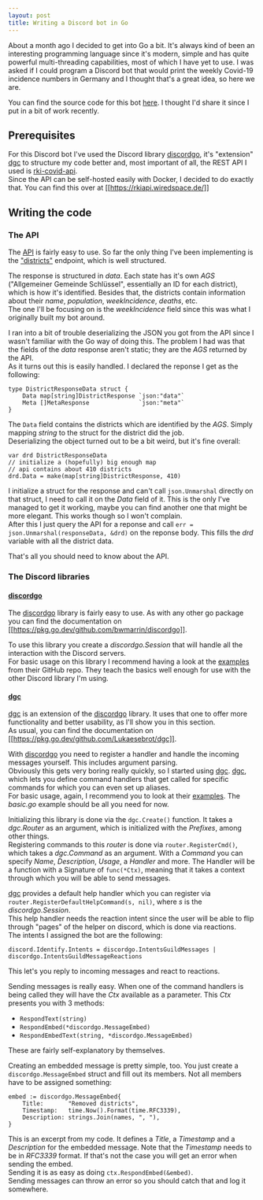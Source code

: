 ```yaml
---
layout: post
title: Writing a Discord bot in Go
---
```


About a month ago I decided to get into Go a bit. It's always kind of been an interesting programming language since it's modern, simple and has quite powerful multi-threading capabilities, most of which I have yet to use. I was asked if I could program a Discord bot that would print the weekly Covid-19 incidence numbers in Germany and I thought that's a great idea, so here we are.

You can find the source code for this bot [here](https://github.com/Witcher01/discord_covid19). I thought I'd share it since I put in a bit of work recently.

## Prerequisites

For this Discord bot I've used the Discord library [discordgo](https://github.com/bwmarrin/discordgo), it's "extension" [dgc](https://github.com/lus/dgc) to structure my code better and, most important of all, the REST API I used is [rki-covid-api](https://github.com/marlon360/rki-covid-api).  
Since the API can be self-hosted easily with Docker, I decided to do exactly that. You can find this over at [[https://rkiapi.wiredspace.de/]]

## Writing the code

### The API

The [API](https://github.com/marlon360/rki-covid-api) is fairly easy to use. So far the only thing I've been implementing is the ["districts"](https://rkiapi.wiredspace.de/districts) endpoint, which is well structured.

The response is structured in _data_. Each state has it's own _AGS_ ("Allgemeiner Gemeinde Schlüssel", essentially an ID for each district), which is how it's identified. Besides that, the districts contain information about their _name_, _population_, _weekIncidence_, _deaths_, etc.  
The one I'll be focusing on is the _weekIncidence_ field since this was what I originally built my bot around.

I ran into a bit of trouble deserializing the JSON you got from the API since I wasn't familiar with the Go way of doing this. The problem I had was that the fields of the _data_ response aren't static; they are the _AGS_ returned by the API.  
As it turns out this is easily handled. I declared the reponse I get as the following:

	type DistrictResponseData struct {
		Data map[string]DistrictResponse `json:"data"`
		Meta []MetaResponse              `json:"meta"`
	}

The `Data` field contains the districts which are identified by the _AGS_. Simply mapping _string_ to the struct for the district did the job.  
Deserializing the object turned out to be a bit weird, but it's fine overall:

	var drd DistrictResponseData
	// initialize a (hopefully) big enough map
	// api contains about 410 districts
	drd.Data = make(map[string]DistrictResponse, 410)

I initialize a struct for the response and can't call `json.Unmarshal` directly on that struct, I need to call it on the _Data_ field of it. This is the only I've managed to get it working, maybe you can find another one that might be more elegant. This works though so I won't complain.  
After this I just query the API for a reponse and call `err = json.Unmarshal(responseData, &drd)` on the reponse body. This fills the _drd_ variable with all the district data.

That's all you should need to know about the API.

### The Discord libraries

#### [discordgo](https://github.com/bwmarrin/discordgo)

The [discordgo](https://github.com/bwmarrin/discordgo) library is fairly easy to use. As with any other go package you can find the documentation on [[https://pkg.go.dev/github.com/bwmarrin/discordgo]].

To use this library you create a _discordgo.Session_ that will handle all the interaction with the Discord servers.  
For basic usage on this library I recommend having a look at the [examples](https://github.com/bwmarrin/discordgo/tree/master/examples) from their GitHub repo. They teach the basics well enough for use with the other Discord library I'm using.

#### [dgc](https://github.com/lus/dgc)

[dgc](https://github.com/lus/dgc) is an extension of the [discordgo](https://github.com/bwmarrin/discordgo) library. It uses that one to offer more functionality and better usability, as I'll show you in this section.  
As usual, you can find the documentation on [[https://pkg.go.dev/github.com/Lukaesebrot/dgc]].

With [discordgo](https://github.com/bwmarrin/discordgo) you need to register a handler and handle the incoming messages yourself. This includes argument parsing.  
Obviously this gets very boring really quickly, so I started using [dgc](https://github.com/lus/dgc). [dgc](https://github.com/lus/dgc), which lets you define command handlers that get called for specific commands for which you can even set up aliases.  
For basic usage, again, I recommend you to look at their [examples](https://github.com/lus/dgc/tree/master/examples). The _basic.go_ example should be all you need for now.

Initializing this library is done via the `dgc.Create()` function. It takes a _dgc.Router_ as an argument, which is initialized with the _Prefixes_, among other things.  
Registering commands to this _router_ is done via `router.RegisterCmd()`, which takes a _dgc.Command_ as an argument. With a _Command_ you can specify _Name_, _Description_, _Usage_, a _Handler_ and more. The Handler will be a function with a Signature of `func(*Ctx)`, meaning that it takes a context through which you will be able to send messages.

[dgc](https://github.com/lus/dgc) provides a default help handler which you can register via `router.RegisterDefaultHelpCommand(s, nil)`, where _s_ is the _discordgo.Session_.  
This help handler needs the reaction intent since the user will be able to flip through "pages" of the helper on discord, which is done via reactions.  
The intents I assigned the bot are the following:

	discord.Identify.Intents = discordgo.IntentsGuildMessages | discordgo.IntentsGuildMessageReactions

This let's you reply to incoming messages and react to reactions.

Sending messages is really easy. When one of the command handlers is being called they will have the _Ctx_ available as a parameter. This _Ctx_ presents you with 3 methods:

- `RespondText(string)`
- `RespondEmbed(*discordgo.MessageEmbed)`
- `RespondEmbedText(string, *discordgo.MessageEmbed)`

These are fairly self-explanatory by themselves.

Creating an embedded message is pretty simple, too. You just create a `discordgo.MessageEmbed` struct and fill out its members. Not all members have to be assigned something:

	embed := discordgo.MessageEmbed{
		Title:       "Removed districts",
		Timestamp:   time.Now().Format(time.RFC3339),
		Description: strings.Join(names, ", "),
	}

This is an excerpt from my code. It defines a _Title_, a _Timestamp_ and a _Description_ for the embedded message. Note that the _Timestamp_ needs to be in _RFC3339_ format. If that's not the case you will get an error when sending the embed.  
Sending it is as easy as doing `ctx.RespondEmbed(&embed)`.  
Sending messages can throw an error so you should catch that and log it somewhere.
